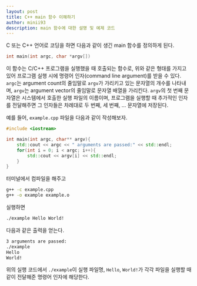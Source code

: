 ```yaml
---
layout: post
title: C++ main 함수 이해하기
author: minii93
description: main 함수에 대한 설명 및 예제 코드
---
```


C 또는 C++ 언어로 코딩을 하면 다음과 같이 생긴 main 함수를 정의하게 된다.

```c++
int main(int argc, char *argv[])
```

이 함수는 C/C++ 프로그램을 실행했을 때 호출되는 함수로, 위와 같은 형태를 가지고 있어 프로그램 실행 시에 명령어 인자(command line argument)를 받을 수 있다. `argc`는 argument count의 줄임말로 `argv`가 가리키고 있는 문자열의 개수를 나타내며, `argv`는 argument vector의 줄임말로 문자열 배열을 가리킨다. `argv`의 첫 번째 문자열은 시스템에서 호출한 실행 파일의 이름이며, 프로그램을 실행할 때 추가적인 인자를 전달해주면 그 인자들은 차례대로 두 번째, 세 번째, ... 문자열에 저장된다.

예를 들어, `example.cpp` 파일을 다음과 같이 작성해보자.

```c++
#include <iostream>

int main(int argc, char** argv){
	std::cout << argc << " arguments are passed:" << std::endl;
	for(int i = 0; i < argc; i++){
		std::cout << argv[i] << std::endl;
	}
}
```

터미널에서 컴파일을 해주고

```bash
g++ -c example.cpp
g++ -o example example.o
```

실행하면

```bash
./example Hello World!
```

다음과 같은 출력을 얻는다.

```bash
3 arguments are passed:
./example
Hello
World!
```

위의 실행 코드에서 `./example`이 실행 파일명, `Hello`, `World!`가 각각 파일을 실행할 때 같이 전달해준 명령어 인자에 해당한다.
